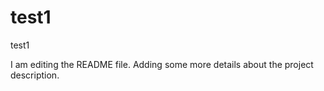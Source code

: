# test1

test1

I am editing the README file. Adding some more details about the project description.
